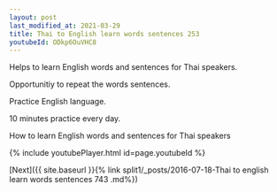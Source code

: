 ```yaml
---
layout: post
last_modified_at: 2021-03-29
title: Thai to English learn words sentences 253 
youtubeId: ODkp6OuVHC8
---
```

 
 
Helps to learn English words and sentences for Thai speakers.

Opportunitiy to repeat the words sentences. 

Practice English language. 
 
10 minutes practice every day. 
 
How to learn English words and sentences for Thai speakers 
 
{% include youtubePlayer.html id=page.youtubeId %}
 
 
[Next]({{ site.baseurl }}{% link  split1/_posts/2016-07-18-Thai to english learn words sentences 743 .md%})
 
